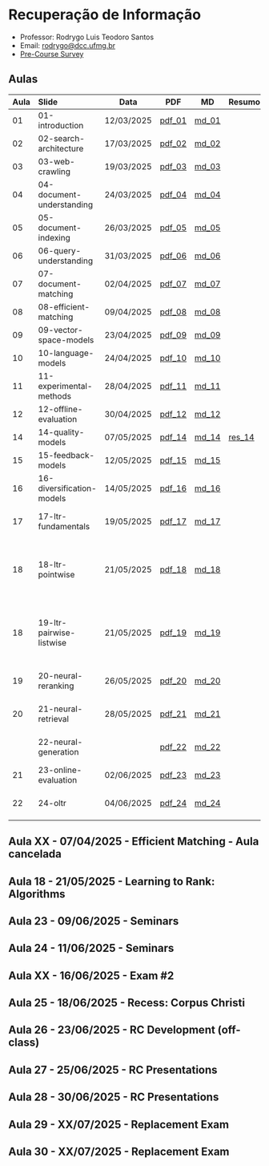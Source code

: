 # Recuperação de Informação

- Professor: Rodrygo Luis Teodoro Santos
- Email: <rodrygo@dcc.ufmg.br>
- [Pre-Course Survey](https://docs.google.com/forms/d/e/1FAIpQLSfJK_YDa9bH8wzg-xKOWxyShF7MLR8DkvcCRyzEM1R5ofNmsQ/formResponse)

## Aulas

| Aula | Slide                     | Data       | PDF              | MD             | Resumo              | Tópico                                                                |
| ---- | :------------------------ | ---------- | ---------------- | -------------- | ------------------- | --------------------------------------------------------------------- |
| 01   | 01-introduction           | 12/03/2025 | [pdf_01][pdf_01] | [md_01][md_01] |                     | Introduction                                                          |
| 02   | 02-search-architecture    | 17/03/2025 | [pdf_02][pdf_02] | [md_02][md_02] |                     | Search Architecture                                                   |
| 03   | 03-web-crawling           | 19/03/2025 | [pdf_03][pdf_03] | [md_03][md_03] |                     | Web Crawling                                                          |
| 04   | 04-document-understanding | 24/03/2025 | [pdf_04][pdf_04] | [md_04][md_04] |                     | Document Understanding                                                |
| 05   | 05-document-indexing      | 26/03/2025 | [pdf_05][pdf_05] | [md_05][md_05] |                     | Document Indexing                                                     |
| 06   | 06-query-understanding    | 31/03/2025 | [pdf_06][pdf_06] | [md_06][md_06] |                     | Query Understanding                                                   |
| 07   | 07-document-matching      | 02/04/2025 | [pdf_07][pdf_07] | [md_07][md_07] |                     | Document Matching                                                     |
| 08   | 08-efficient-matching     | 09/04/2025 | [pdf_08][pdf_08] | [md_08][md_08] |                     | Efficient Matching                                                    |
| 09   | 09-vector-space-models    | 23/04/2025 | [pdf_09][pdf_09] | [md_09][md_09] |                     | Vector Space Models                                                   |
| 10   | 10-language-models        | 24/04/2025 | [pdf_10][pdf_10] | [md_10][md_10] |                     | Language Models                                                       |
| 11   | 11-experimental-methods   | 28/04/2025 | [pdf_11][pdf_11] | [md_11][md_11] |                     | Experimental Methods                                                  |
| 12   | 12-offline-evaluation     | 30/04/2025 | [pdf_12][pdf_12] | [md_12][md_12] |                     | Offline Evaluation                                                    |
| 14   | 14-quality-models         | 07/05/2025 | [pdf_14][pdf_14] | [md_14][md_14] | [res_14][res_md_14] | Quality Models                                                        |
| 15   | 15-feedback-models        | 12/05/2025 | [pdf_15][pdf_15] | [md_15][md_15] |                     | Feedback Models                                                       |
| 16   | 16-diversification-models | 14/05/2025 | [pdf_16][pdf_16] | [md_16][md_16] |                     | Diversification Models                                                |
| 17   | 17-ltr-fundamentals       | 19/05/2025 | [pdf_17][pdf_17] | [md_17][md_17] |                     | Learning to Rank: Fundamentals                                        |
| 18   | 18-ltr-pointwise          | 21/05/2025 | [pdf_18][pdf_18] | [md_18][md_18] |                     | Learning to Rank: Algorithms; Learning to Rank: Pointwise             |
| 18   | 19-ltr-pairwise-listwise  | 21/05/2025 | [pdf_19][pdf_19] | [md_19][md_19] |                     | Learning to Rank: Algorithms; Learning to Rank: Pairwise and Listwise |
| 19   | 20-neural-reranking       | 26/05/2025 | [pdf_20][pdf_20] | [md_20][md_20] |                     | Neural Models: Reranking                                              |
| 20   | 21-neural-retrieval       | 28/05/2025 | [pdf_21][pdf_21] | [md_21][md_21] |                     | Neural Models: Retrieval                                              |
|      | 22-neural-generation      |            | [pdf_22][pdf_22] | [md_22][md_22] |                     | Generative Information Retrieval                                      |
| 21   | 23-online-evaluation      | 02/06/2025 | [pdf_23][pdf_23] | [md_23][md_23] |                     | Online Evaluation                                                     |
| 22   | 24-oltr                   | 04/06/2025 | [pdf_24][pdf_24] | [md_24][md_24] |                     | Online Learning to Rank                                               |

<!-- Resumos -->

[res_md_14]: Slides/14-quality-models-resumo.md

<!-- Classnotes -->

[md_01]: Slides/01-introduction.md
[md_02]: Slides/02-search-architecture.md
[md_03]: Slides/03-web-crawling.md
[md_04]: Slides/04-document-understanding.md
[md_05]: Slides/05-document-indexing.md
[md_06]: Slides/06-query-understanding.md
[md_07]: Slides/07-document-matching.md
[md_08]: Slides/08-efficient-matching.md
[md_09]: Slides/09-vector-space-models.md
[md_10]: Slides/10-language-models.md
[md_11]: Slides/11-experimental-methods.md
[md_12]: Slides/12-offline-evaluation.md
[md_14]: Slides/14-quality-models.md
[md_15]: Slides/15-feedback-models.md
[md_16]: Slides/16-diversification-models.md
[md_17]: Slides/17-ltr-fundamentals.md
[md_18]: Slides/18-ltr-pointwise.md
[md_19]: Slides/19-ltr-pairwise-listwise.md
[md_20]: Slides/20-neural-reranking.md
[md_21]: Slides/21-neural-retrieval.md
[md_22]: Slides/22-neural-generation.md
[md_23]: Slides/23-online-evaluation.md
[md_24]: Slides/24-oltr.md

<!-- PDFs -->

[pdf_01]: Slides/01-introduction.pdf
[pdf_02]: Slides/02-search-architecture.pdf
[pdf_03]: Slides/03-web-crawling.pdf
[pdf_04]: Slides/04-document-understanding.pdf
[pdf_05]: Slides/05-document-indexing.pdf
[pdf_06]: Slides/06-query-understanding.pdf
[pdf_07]: Slides/07-document-matching.pdf
[pdf_08]: Slides/08-efficient-matching.pdf
[pdf_09]: Slides/09-vector-space-models.pdf
[pdf_10]: Slides/10-language-models.pdf
[pdf_11]: Slides/11-experimental-methods.pdf
[pdf_12]: Slides/12-offline-evaluation.pdf
[pdf_14]: Slides/14-quality-models.pdf
[pdf_15]: Slides/15-feedback-models.pdf
[pdf_16]: Slides/16-diversification-models.pdf
[pdf_17]: Slides/17-ltr-fundamentals.pdf
[pdf_18]: Slides/18-ltr-pointwise.pdf
[pdf_19]: Slides/19-ltr-pairwise-listwise.pdf
[pdf_20]: Slides/20-neural-reranking.pdf
[pdf_21]: Slides/21-neural-retrieval.pdf
[pdf_22]: Slides/22-neural-generation.pdf
[pdf_23]: Slides/23-online-evaluation.pdf
[pdf_24]: Slides/24-oltr.pdf

## Aula XX - 07/04/2025 - Efficient Matching - Aula cancelada

## Aula 18 - 21/05/2025 - Learning to Rank: Algorithms

## Aula 23 - 09/06/2025 - Seminars

## Aula 24 - 11/06/2025 - Seminars

## Aula XX - 16/06/2025 - Exam #2

## Aula 25 - 18/06/2025 - Recess: Corpus Christi

## Aula 26 - 23/06/2025 - RC Development (off-class)

## Aula 27 - 25/06/2025 - RC Presentations

## Aula 28 - 30/06/2025 - RC Presentations

## Aula 29 - XX/07/2025 - Replacement Exam

## Aula 30 - XX/07/2025 - Replacement Exam
